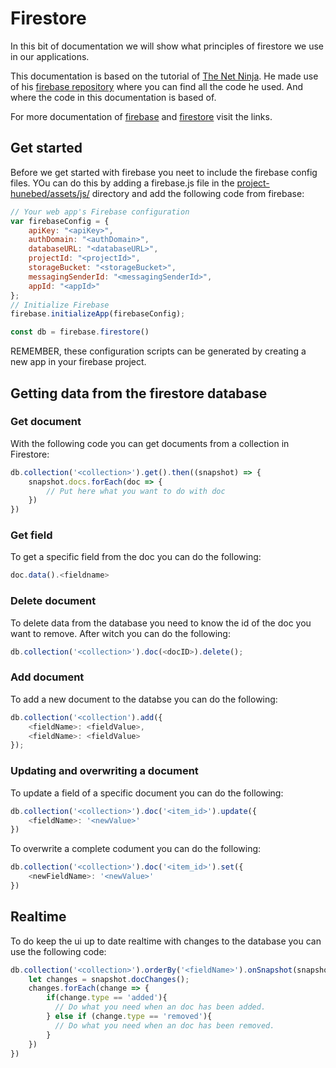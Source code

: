 # Firestore
In this bit of documentation we will show what principles of firestore we use in our applications.

This documentation is based on the tutorial of [The Net Ninja](https://www.thenetninja.co.uk/courses/firebase-firestore-tutorial). 
He made use of his [firebase repository](https://github.com/iamshaunjp/firebase-firestore-playlist) where you can find all the code he used. And where the code in this documentation is based of.

For more documentation of [firebase](https://firebase.google.com/docs) and [firestore](https://firebase.google.com/docs/firestore/) visit the links.

## Get started
Before we get started with firebase you neet to include the firebase config files. YOu can do this by adding a firebase.js file in the [project-hunebed/assets/js/](https://github.com/Stuxles/project-hunebed/tree/master/assets/js) directory and add the following code from firebase:
```javascript
// Your web app's Firebase configuration
var firebaseConfig = {
    apiKey: "<apiKey>",
    authDomain: "<authDomain>",
    databaseURL: "<databaseURL>",
    projectId: "<projectId>",
    storageBucket: "<storageBucket>",
    messagingSenderId: "<messagingSenderId>",
    appId: "<appId>"
};
// Initialize Firebase
firebase.initializeApp(firebaseConfig);

const db = firebase.firestore()
```
REMEMBER, these configuration scripts can be generated by creating a new app in your firebase project. 

## Getting data from the firestore database
### Get document
With the following code you can get documents from a collection in Firestore:
```javascript
db.collection('<collection>').get().then((snapshot) => {
    snapshot.docs.forEach(doc => {
        // Put here what you want to do with doc
    })
})

```
### Get field
To get a specific field from the doc you can do the following:
```javascript
doc.data().<fieldname>
```
### Delete document
To delete data from the database you need to know the id of the doc you want to remove.
After witch you can do the following:
```javascript
db.collection('<collection>').doc(<docID>).delete();
```
### Add document
To add a new document to the databse you can do the following:
```javascript
db.collection('<collection').add({
    <fieldName>: <fieldValue>,
    <fieldName>: <fieldValue>
});
```
### Updating and overwriting a document
To update a field of a specific document you can do the following:
```javascript
db.collection('<collection>').doc('<item_id>').update({
    <fieldName>: '<newValue>'
})
```
To overwrite a complete codument you can do the following:
```javascript
db.collection('<collection>').doc('<item_id>').set({
    <newFieldName>: '<newValue>'
})
```
## Realtime
To do keep the ui up to date realtime with changes to the database you can use the following code:
```javascript
db.collection('<collection>').orderBy('<fieldName>').onSnapshot(snapshot => {
    let changes = snapshot.docChanges();
    changes.forEach(change => {
        if(change.type == 'added'){
          // Do what you need when an doc has been added.
        } else if (change.type == 'removed'){
          // Do what you need when an doc has been removed.
        }
    })
})
```
